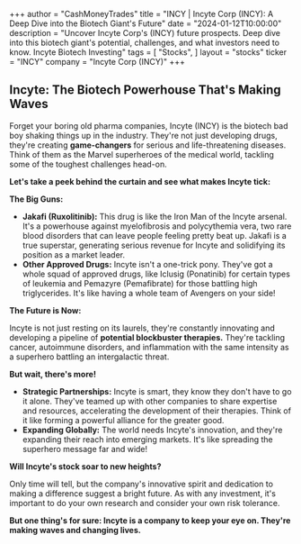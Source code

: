 +++
author = "CashMoneyTrades"
title = "INCY |  Incyte Corp (INCY): A Deep Dive into the Biotech Giant's Future"
date = "2024-01-12T10:00:00"
description = "Uncover Incyte Corp's (INCY) future prospects. Deep dive into this biotech giant's potential, challenges, and what investors need to know. Incyte Biotech Investing"
tags = [
"Stocks",
]
layout = "stocks"
ticker = "INCY"
company = "Incyte Corp (INCY)"
+++
        


##  Incyte: The Biotech Powerhouse That's Making Waves 

Forget your boring old pharma companies, Incyte (INCY) is the biotech bad boy shaking things up in the industry. They're not just developing drugs, they're creating **game-changers** for serious and life-threatening diseases. Think of them as the Marvel superheroes of the medical world, tackling some of the toughest challenges head-on. 

**Let's take a peek behind the curtain and see what makes Incyte tick:**

**The Big Guns:**

* **Jakafi (Ruxolitinib):** This drug is like the Iron Man of the Incyte arsenal. It's a powerhouse against myelofibrosis and polycythemia vera, two rare blood disorders that can leave people feeling pretty beat up. Jakafi is a true superstar, generating serious revenue for Incyte and solidifying its position as a market leader.
* **Other Approved Drugs:** Incyte isn't a one-trick pony. They've got a whole squad of approved drugs, like Iclusig (Ponatinib) for certain types of leukemia and Pemazyre (Pemafibrate) for those battling high triglycerides.  It's like having a whole team of Avengers on your side! 

**The Future is Now:** 

Incyte is not just resting on its laurels, they're constantly innovating and developing a pipeline of **potential blockbuster therapies.** They're tackling cancer, autoimmune disorders, and inflammation with the same intensity as a superhero battling an intergalactic threat. 

**But wait, there's more!** 

* **Strategic Partnerships:** Incyte is smart, they know they don't have to go it alone. They've teamed up with other companies to share expertise and resources, accelerating the development of their therapies. Think of it like forming a powerful alliance for the greater good. 
* **Expanding Globally:**  The world needs Incyte's innovation, and they're expanding their reach into emerging markets. It's like spreading the superhero message far and wide! 

**Will Incyte's stock soar to new heights?**

Only time will tell, but the company's innovative spirit and dedication to making a difference suggest a bright future. As with any investment, it's important to do your own research and consider your own risk tolerance. 

**But one thing's for sure: Incyte is a company to keep your eye on. They're making waves and changing lives.** 

        